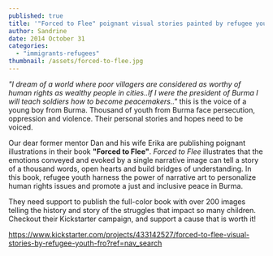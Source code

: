 ```yaml
---
published: true
title: '"Forced to Flee" poignant visual stories painted by refugee youth from Burma.'
author: Sandrine
date: 2014 October 31
categories:
  - "immigrants-refugees"
thumbnail: /assets/forced-to-flee.jpg
---
```

*"I dream of a world where poor villagers are considered as worthy of human rights as wealthy people in cities..If I were the president of Burma I will teach soldiers how to become peacemakers.."* this is the voice of a young boy from Burma. Thousand of youth from Burma face persecution, oppression and violence. Their personal stories and hopes need to be voiced.

Our dear former mentor Dan and his wife Erika are publishing poignant illustrations in their book **"Forced to Flee"**. *Forced to Flee* illustrates that the emotions conveyed and evoked by a single narrative image can tell a story of a thousand words, open hearts and build bridges of understanding. In this book, refugee youth harness the power of narrative art to personalize human rights issues and promote a just and inclusive peace in Burma.

They need support to publish the full-color book with over 200 images telling the history and story of the struggles that impact so many children. Checkout their Kickstarter campaign, and support a cause that is worth it!

https://www.kickstarter.com/projects/433142527/forced-to-flee-visual-stories-by-refugee-youth-fro?ref=nav_search